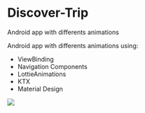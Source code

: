 # Discover-Trip
Android app with differents animations

Android app with differents animations using:
- ViewBinding
- Navigation Components
- LottieAnimations
- KTX
- Material Design

![](https://media.giphy.com/media/oQFDhYRuPejFcIoATk/giphy.gif)

